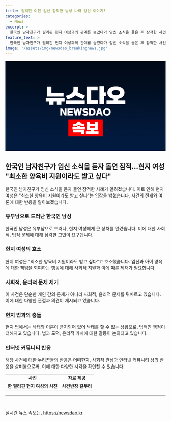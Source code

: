 ```yaml
---
title: 필리핀 여친 임신 잠적한 남성 나라 망신 이야기!
categories:
  - News
excerpt: >
  한국인 남자친구가 필리핀 현지 여성과의 관계를 숨겼다가 임신 소식을 들은 후 잠적한 사건이 알려졌다. 남성은 유부남으로 밝혀지고, 피해 여성은 양육비를 받고 싶다고 주장했다. 사건은 한 유튜버의 추적으로 밝혀졌고, 피해 여성은 낙태를 할 수 없는 상황에 처해있다. 이에 누리꾼들은 사건의 진실을 밝히고, 피해 여성을 돕는 것이 중요하다고 반응했다.
feature_text: >
  한국인 남자친구가 필리핀 현지 여성과의 관계를 숨겼다가 임신 소식을 들은 후 잠적한 사건이 알려졌다. 남성은 유부남으로 밝혀지고, 피해 여성은 양육비를 받고 싶다고 주장했다. 사건은 한 유튜버의 추적으로 밝혀졌고, 피해 여성은 낙태를 할 수 없는 상황에 처해있다. 이에 누리꾼들은 사건의 진실을 밝히고, 피해 여성을 돕는 것이 중요하다고 반응했다.
image: '/assets/img/newsdao_breakingnews.jpg'
---
```


<p><img src="/assets/img/newsdao_breakingnews.jpg" alt="koreaapp 속보" /></p>

<h2 data-ke-size="size26">한국인 남자친구가 임신 소식을 듣자 돌연 잠적…현지 여성 "최소한 양육비 지원이라도 받고 싶다"</h2>

<p data-ke-size="size16">한국인 남자친구가 임신 소식을 듣자 돌연 잠적한 사례가 알려졌습니다. 이로 인해 현지 여성은 "최소한 양육비 지원이라도 받고 싶다"는 입장을 밝혔습니다. 사건의 전개와 여론에 대한 반응을 알아보겠습니다.</p>

<h3><b>유부남으로 드러난 한국인 남성</b></h3>

<p data-ke-size="size16">한국인 남성은 유부남으로 드러나, 현지 여성에게 큰 상처를 안겼습니다. 이에 대한 사회적, 법적 문제에 대해 심각한 고민이 요구됩니다.</p>

<h3><b>현지 여성의 호소</b></h3>

<p data-ke-size="size16">현지 여성은 "최소한 양육비 지원이라도 받고 싶다"고 호소했습니다. 임신과 아이 양육에 대한 책임을 회피하는 행동에 대해 사회적 지원과 이에 따른 제재가 필요합니다.</p>

<h3><b>사회적, 윤리적 문제 제기</b></h3>

<p data-ke-size="size16">이 사건은 단순한 개인 간의 문제가 아니라 사회적, 윤리적 문제를 뒤따르고 있습니다. 이에 대한 다양한 관점과 의견이 제시되고 있습니다.</p>

<h3><b>현지 법과의 충돌</b></h3>

<p data-ke-size="size16">현지 법에서는 낙태와 이혼이 금지되어 있어 낙태를 할 수 없는 상황으로, 법적인 쟁점이 더해지고 있습니다. 법과 도덕, 윤리적 가치에 대한 갈등이 논의되고 있습니다.</p>

<h3><b>인터넷 커뮤니티 반응</b></h3>

<p data-ke-size="size16">해당 사건에 대한 누리꾼들의 반응은 어떠한지, 사회적 관심과 인터넷 커뮤니티 상의 반응을 살펴봄으로써, 이에 대한 다양한 시각을 확인할 수 있습니다.</p>

<table>
  <tr>
    <td style="text-align: center; height: 17px;"><b>사진</b></td>
    <td style="text-align: center; height: 17px;"><b>자료 제공</b></td>
  </tr>
  <tr>
    <td style="text-align: center; height: 17px;"><b>한 필리핀 현지 여성의 사진</b></td>
    <td style="text-align: center; height: 17px;"><b>사건반장 갈무리</b></td>
  </tr>
</table>

<p><hr>​</p>
실시간 뉴스 속보는, <a href="https://newsdao.kr" rel="dofollow">https://newsdao.kr</a>


